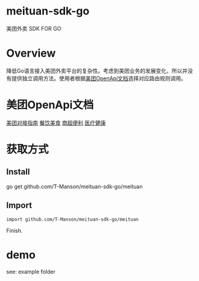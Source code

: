 # meituan-sdk-go
美团外卖 SDK FOR GO

# Overview
降低Go语言接入美团外卖平台的复杂性。考虑到美团业务的发展变化，所以并没有提供独立调用方法。使用者根据[美团OpenApi文档](#美团openapi文档)选择对应路由规则调用。

# 美团OpenApi文档
[美团对接指南](http://developer.waimai.meituan.com/home/guide/3)
[餐饮美食](http://developer.waimai.meituan.com/home/doc/food/1)
[商超便利](http://developer.waimai.meituan.com/home/doc/market/11)
[医疗健康](http://developer.waimai.meituan.com/home/doc/medical/21)

# 获取方式

## Install
go get github.com/T-Manson/meituan-sdk-go/meituan

## Import
``` golang
import github.com/T-Manson/meituan-sdk-go/meituan
```
Finish.

# demo
see: example folder
